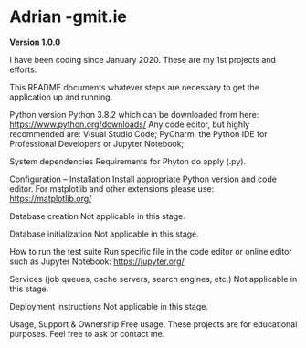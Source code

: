 # Adrian -gmit.ie

**Version 1.0.0**

I have been coding since January 2020.  These are my 1st projects and efforts. 

This README documents whatever steps are necessary to get the application up and running.

Python version
Python 3.8.2 which can be downloaded from here: https://www.python.org/downloads/
Any code editor, but highly recommended are:  Visual Studio Code; PyCharm: the Python IDE for Professional Developers or Jupyter Notebook; 

System dependencies
Requirements for Phyton do apply (.py).

Configuration – Installation 
Install appropriate Python version and code editor. For matplotlib and other extensions please use: https://matplotlib.org/

Database creation
Not applicable in this stage. 

Database initialization
Not applicable in this stage.

How to run the test suite
Run specific file in the code editor or online editor such as Jupyter Notebook: https://jupyter.org/ 

Services (job queues, cache servers, search engines, etc.)
Not applicable in this stage.

Deployment instructions
Not applicable in this stage.

Usage, Support & Ownership
Free usage. These projects are for educational purposes. Feel free to ask or contact me. 


